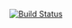 [![Build Status](https://travis-ci.org/AlexYshkevich/1.7version.svg?branch=master)](https://travis-ci.org/AlexYshkevich/1.7version)
